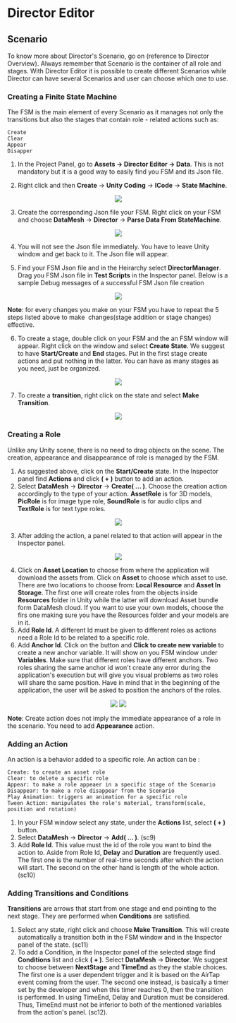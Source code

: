 # Director Editor

## Scenario 

To know more about Director's Scenario, go on (reference to Director Overview). Always remember that Scenario is the container of all role and stages. 
With Director Editor it is possible to create different Scenarios while Director can have several Scenarios and user can choose which one to use. 

### Creating a Finite State Machine

The FSM is the main element of every Scenario as it manages not only the transitions but also the stages that contain role - related actions such as: 

```
Create
Clear
Appear
Disapper
```

1. In the Project Panel, go to **Assets -> Director Editor -> Data**. This is not mandatory but it is a good way to easily find you FSM and its Json file.

2. Right click and then **Create** -> **Unity Coding** -> **ICode** -> **State Machine**. 
<p align="center">
<img src="https://user-images.githubusercontent.com/26377727/32528893-5d4715f0-c470-11e7-83ba-aa70dc7aaac7.png">
</p>

3. Create the corresponding Json file your FSM. Right click on your FSM and choose **DataMesh** -> **Director** -> **Parse Data From StateMachine**. 
<p align="center">
<img src="https://user-images.githubusercontent.com/26377727/32529464-ba4f160a-c473-11e7-8c88-4449c1010070.png">
</p>

4. You will not see the Json file immediately. You have to leave Unity window and get back to it. The Json file will appear. 

5. Find your FSM Json file and in the Heirarchy select **DirectorManager**. Drag you FSM Json file in **Test Scripts** in the Inspector panel. Below is a sample Debug messages of a successful FSM Json file creation
<p align="center">
<img src="https://user-images.githubusercontent.com/26377727/32528895-5dad3a9c-c470-11e7-94da-a9fc3650b451.png">
</p>

   **Note**: for every changes you make on your FSM you have to repeat the 5 steps listed above to make 
   ​	   changes(stage addition or stage changes) effective. 

6. To create a stage, double click on your FSM and the an FSM window will appear. Right click on the window and select **Create State**.  We suggest to have **Start/Create** and **End** stages. Put in the first stage create actions and put nothing in the latter. You can have as many stages as you need, just be organized. 
<p align="center">
<img src="https://user-images.githubusercontent.com/26377727/32528896-5de31518-c470-11e7-84df-8fc89ebea39d.png">
</p>

7. To create a **transition**, right click on the state and select **Make Transition**.
<p align="center">
<img src="https://user-images.githubusercontent.com/26377727/32528897-5e1c89f6-c470-11e7-94b8-a31756c17f74.png">
</p>

### Creating a Role

Unlike any Unity scene, there is no need to drag objects on the scene. The creation, appearance and disappearance of role is managed by the FSM. 

1. As suggested above, click on the **Start/Create** state. In the Inspector panel find **Actions** and click **( + )** button to add an action. 
2. Select **DataMesh** -> **Director** -> **Create( ... )**. Choose the creation action accordingly to the type of your action. **AssetRole** is for 3D models, **PicRole** is for image type role, **SoundRole** is for audio clips and **TextRole** is for text type roles. 
<p align="center">
<img src="https://user-images.githubusercontent.com/26377727/32528898-5e522dcc-c470-11e7-95f3-734be850055f.png">
</p>

3.  After adding the action, a panel related to that action will appear in the Inspector panel. 
<p align="center">
<img src="https://user-images.githubusercontent.com/26377727/32528899-5eac72f0-c470-11e7-92bb-b3b82ee39c3d.png">
</p>

4. Click on **Asset Location** to choose from where the application will download the assets from. Click on **Asset** to choose which asset to use. There are two locations to choose from: **Local Resource** and **Asset In Storage**. The first one will create roles from the objects inside **Resources** folder in Unity while the latter will download Asset bundle form DataMesh cloud. If you want to use your own models, choose the firs one making sure you have the Resources folder and your models are in it.
5. Add **Role Id**. A different Id must be given to different roles as actions need a Role Id to be related to a specific role. 
6. Add **Anchor Id**. Click on the button and **Click to create new variable** to create a new anchor variable. It will show on you FSM window under **Variables**.  Make sure that different roles have different anchors. Two roles sharing the same anchor id won't create any error during the application's execution but will give you visual problems as two roles will share the same position. Have in mind that in the beginning of the application, the user will be asked to position the anchors of the roles.  
<p align="center">
<img src="https://user-images.githubusercontent.com/26377727/32528864-5779933c-c470-11e7-91b3-b6e636578823.png">
<img src="https://user-images.githubusercontent.com/26377727/32528865-57aa6688-c470-11e7-854b-b10780f84de8.png">
</p>

   **Note**: Create action does not imply the immediate appearance of a role in the scenario. You need to add **Appearance** action. 

### Adding an Action 

An action is a behavior added to a specific role. An action can be : 

```
Create: to create an asset role
Clear: to delete a specific role
Appear: to make a role appeaer in a specific stage of the Scenario
Disappear: to make a role disappear from the Scenario
Play Animation: triggers an animation for a specific role
Tween Action: manipulates the role's material, transform(scale, position and rotation)
```

1. In your FSM window select any state, under the **Actions** list, select **( + )**  button. 
2. Select **DataMesh** -> **Director** -> **Add( ... )**.
   (sc9)
3. Add **Role Id**. This value must the id of the role you want to bind the action to. Aside from Role Id, **Delay** and **Duration** are frequently used. The first one is the number of real-time seconds after which the action will start. The second on the other hand is length of the whole action. 
   (sc10)

### Adding Transitions and Conditions

**Transitions** are arrows that start from one stage and end pointing to the next stage. They are performed when **Conditions** are satisfied. 

1. Select any state, right click and choose **Make Transition**. This will create automatically a transition both in the FSM window and in the Inspector panel of the state. 
   (sc11)
2. To add a Condition, in the Inspector panel of the selected stage find **Conditions** list and click **( + )**. Select **DataMesh** -> **Director**. We suggest to choose between **NextStage** and **TimeEnd** as they the stable choices. The first one is a user dependent trigger and it is based on the AirTap event coming from the user. The second one instead, is basically a timer set by the developer and when this timer reaches 0, then the transition is performed. 
   In using TimeEnd, Delay and Duration must be considered. Thus, TimeEnd must not be inferior to both of the mentioned variables from the action's panel. 
   (sc12).


